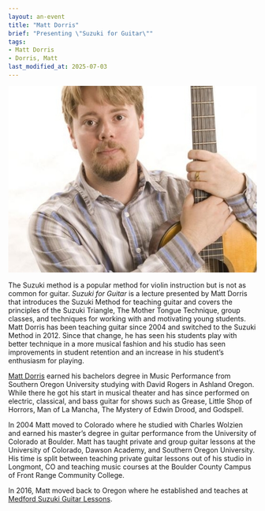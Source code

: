 ```yaml
---
layout: an-event
title: "Matt Dorris"
brief: "Presenting \"Suzuki for Guitar\""
tags:
- Matt Dorris
- Dorris, Matt
last_modified_at: 2025-07-03
---
```


![MattDorris](/pics/20160627-MattDorris.jpg)

The Suzuki method is a popular method for violin instruction but is not as common for guitar. _Suzuki for Guitar_ is a lecture presented by Matt Dorris that introduces the Suzuki Method for teaching guitar and covers the principles of the Suzuki Triangle, The Mother Tongue Technique, group classes, and techniques for working with and motivating young students. Matt Dorris has been teaching guitar since 2004 and switched to the Suzuki Method in 2012. Since that change, he has seen his students play with better technique in a more musical fashion and his studio has seen improvements in student retention and an increase in his student’s enthusiasm for playing.  
 
[Matt Dorris](https://eugenesuzukiguitar.wordpress.com/about/home/) earned his bachelors degree in Music Performance from Southern Oregon University studying with David Rogers in Ashland Oregon.  While there he got his start in musical theater and has since performed on electric, classical, and bass guitar for shows such as Grease, Little Shop of Horrors, Man of La Mancha, The Mystery of Edwin Drood, and Godspell.    

In 2004 Matt moved to Colorado where he studied with Charles Wolzien and earned his master’s degree in guitar performance from the University of Colorado at Boulder.  Matt has taught private and group guitar lessons at the University of Colorado, Dawson Academy, and Southern Oregon University.  His time is split between teaching private guitar lessons out of his studio in Longmont, CO and teaching music courses at the Boulder County Campus of Front Range Community College.  

In 2016, Matt moved back to Oregon where he established and teaches at [Medford Suzuki Guitar Lessons](https://eugenesuzukiguitar.wordpress.com/).  

